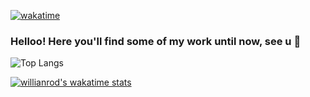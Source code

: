 [![wakatime](https://wakatime.com/badge/user/df323db4-6b37-4233-81a6-dab00bb4f034.svg)](https://wakatime.com/@df323db4-6b37-4233-81a6-dab00bb4f034)
  
### Helloo! Here you'll find some of my work until now, see u 👋

![Top Langs](https://github-readme-stats-one-flame-74.vercel.app/api/top-langs/?username=esquivelgor&layout=compact)

[![willianrod's wakatime stats](https://github-readme-stats-one-flame-74.vercel.app/api/wakatime?username=esquivelgor)](https://github.com/anuraghazra/github-readme-stats)

